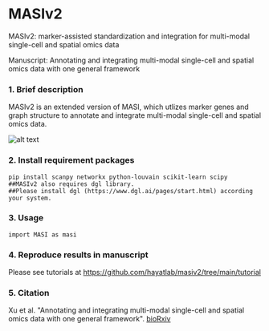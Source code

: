 # MASIv2

MASIv2: marker-assisted standardization and integration for multi-modal single-cell and spatial omics data

Manuscript: Annotating and integrating multi-modal single-cell and spatial omics data with one general framework

### 1. Brief description
MASIv2 is an extended version of MASI, which utlizes marker genes and graph structure to annotate and integrate multi-modal single-cell and spatial omics data.

![alt text](https://github.com/hayatlab/masiv2/blob/main/MASIv2/MASIv2_Figure1.jpg?raw=true)

### 2. Install requirement packages
    pip install scanpy networkx python-louvain scikit-learn scipy
    ##MASIv2 also requires dgl library.
    ##Please install dgl (https://www.dgl.ai/pages/start.html) according your system.
    
### 3. Usage
    import MASI as masi
    
### 4. Reproduce results in manuscript
Please see tutorials at https://github.com/hayatlab/masiv2/tree/main/tutorial

### 5. Citation
Xu et al. "Annotating and integrating multi-modal single-cell and spatial omics data with one general framework". <a href="https://www.biorxiv.org/content/10.1101/2022.03.28.486110v1">bioRxiv</a>
